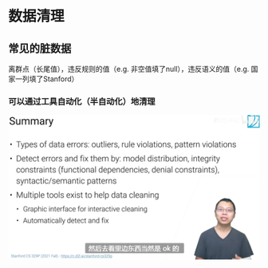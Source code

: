 # 数据清理
## 常见的脏数据
离群点（长尾值），违反规则的值（e.g. 非空值填了null），违反语义的值（e.g. 国家一列填了Stanford）
### 可以通过工具自动化（半自动化）地清理
![alt](../pic/data-cleaning.png)